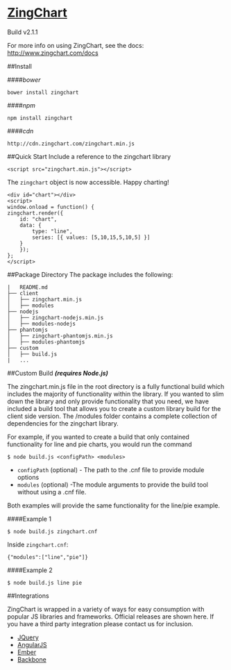 # [ZingChart](http://www.zingchart.com)
Build v2.1.1

For more info on using ZingChart, see the docs: http://www.zingchart.com/docs


##Install

####*bower*
```
bower install zingchart
```

####*npm*
```
npm install zingchart
```

####*cdn*
```
http://cdn.zingchart.com/zingchart.min.js
```

##Quick Start
Include a reference to the zingchart library

```
<script src="zingchart.min.js"></script>
```
The `zingchart` object is now accessible. Happy charting!
```
<div id="chart"></div>
<script>
window.onload = function() {
zingchart.render({
    id: "chart",
    data: {
        type: "line",
        series: [{ values: [5,10,15,5,10,5] }]
    }
    });
};
</script>
```


##Package Directory
The package includes the following:
```
|   README.md
├── client
│   ├── zingchart.min.js
│   ├── modules
├── nodejs
│   ├── zingchart-nodejs.min.js
│   ├── modules-nodejs
├── phantomjs
│   ├── zingchart-phantomjs.min.js
│   ├── modules-phantomjs
├── custom
│   ├── build.js
|   ...
```

##Custom Build
***(requires Node.js)***

The zingchart.min.js file in the root directory is a fully functional build which includes the majority of functionality within the library. If you wanted to slim down the library and only provide functionality that you need, we have included a build tool that allows you to create a custom library build for the client side version. The /modules folder contains a complete collection of dependencies for the zingchart library.

For example, if you wanted to create a build that only contained functionality for line and pie charts, you would run the command

```
$ node build.js <configPath> <modules>
```
* `configPath` (optional) - The path to the .cnf file to provide module options
* `modules` (optional) -The module arguments to provide the build tool without using a .cnf file.

Both examples will provide the same functionality for the line/pie example.

####Example 1
```
$ node build.js zingchart.cnf
```
Inside `zingchart.cnf`:
```
{"modules":["line","pie"]}
```

####Example 2
```
$ node build.js line pie
```

##Integrations

ZingChart is wrapped in a variety of ways for easy consumption with popular JS libraries and frameworks. Official releases are shown here.  If you have a third party integration please contact us for inclusion. 

* [JQuery](https://github.com/zingchart/ZingChart-jQuery)
* [AngularJS](https://github.com/zingchart/ZingChart-AngularJS)
* [Ember](https://github.com/zingchart/ember-zingchart)
* [Backbone](https://github.com/zingchart/backbone-zingchart)
